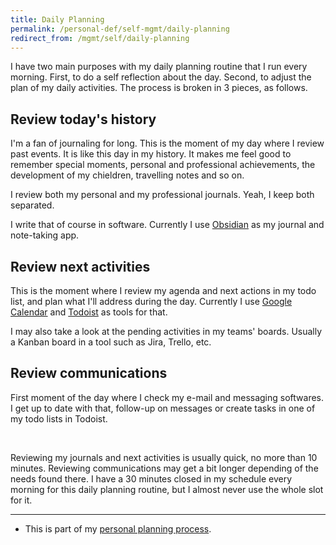 ```yaml
---
title: Daily Planning
permalink: /personal-def/self-mgmt/daily-planning
redirect_from: /mgmt/self/daily-planning
---
```


I have two main purposes with my daily planning routine that I run every morning. First, to do a self reflection about the day. Second, to adjust the plan of my daily activities. The process is broken in 3 pieces, as follows.

## Review today's history

I'm a fan of journaling for long. This is the moment of my day where I review past events. It is like this day in my history. It makes me feel good to remember special moments, personal and professional achievements, the development of my chieldren, travelling notes and so on.

I review both my personal and my professional journals. Yeah, I keep both separated.

I write that of course in software. Currently I use [Obsidian](https://obsidian.md/) as my journal and note-taking app.

## Review next activities

This is the moment where I review my agenda and next actions in my todo list, and plan what I'll address during the day. Currently I use [Google Calendar](https://calendar.google.com) and [Todoist](https://todoist.com) as tools for that.

I may also take a look at the pending activities in my teams' boards. Usually a Kanban board in a tool such as Jira, Trello, etc.

## Review communications

First moment of the day where I check my e-mail and messaging softwares. I get up to date with that, follow-up on messages or create tasks in one of my todo lists in Todoist.

<br />

Reviewing my journals and next activities is usually quick, no more than 10 minutes. Reviewing communications may get a bit longer depending of the needs found there. I have a 30 minutes closed in my schedule every morning for this daily planning routine, but I almost never use the whole slot for it.

---

- This is part of my [personal planning process](/personal-dev/self-mgmt/personal-planning).